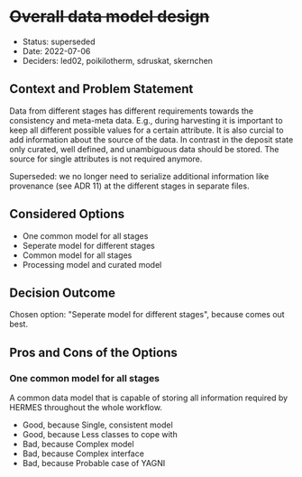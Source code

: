 <!--
SPDX-FileCopyrightText: 2022 German Aerospace Center (DLR), Forschungszentrum Jülich, Helmholtz-Zentrum Dresden-Rossendorf

SPDX-License-Identifier: CC-BY-SA-4.0
-->
# <strike>Overall data model design</strike>

* Status: superseded
* Date: 2022-07-06
* Deciders: led02, poikilotherm, sdruskat, skernchen

## Context and Problem Statement

Data from different stages has different requirements towards the consistency and meta-meta data.
E.g., during harvesting it is important to keep all different possible values for a certain attribute.
It is also curcial to add information about the source of the data.
In contrast in the deposit state only curated, well defined, and unambiguous data should be stored.
The source for single attributes is not required anymore.

Superseded: we no longer need to serialize additional information like provenance (see ADR 11) at the different stages in separate files.

## Considered Options

* One common model for all stages
* Seperate model for different stages
* Common model for all stages
* Processing model and curated model

## Decision Outcome

Chosen option: "Seperate model for different stages", because comes out best.

## Pros and Cons of the Options

### One common model for all stages

A common data model that is capable of storing all information required by HERMES throughout the whole workflow.

* Good, because Single, consistent model
* Good, because Less classes to cope with
* Bad, because Complex model
* Bad, because Complex interface
* Bad, because Probable case of YAGNI
